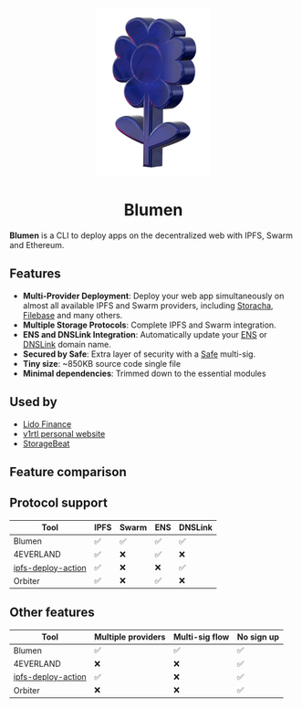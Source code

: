 <div align="center">
  <img src="/logo.png" width="200" />
  <h1>Blumen</h1>
</div>

**Blumen** is a CLI to deploy apps on the decentralized web with IPFS, Swarm and
Ethereum.

## Features

- **Multi-Provider Deployment**: Deploy your web app simultaneously on almost all available IPFS and Swarm providers, including [Storacha](https://storacha.network),
  [Filebase](https://filebase.com) and many others.
- **Multiple Storage Protocols**: Complete IPFS and Swarm integration.
- **ENS and DNSLink Integration**: Automatically update your [ENS](https://ens.domains) or [DNSLink](https://dnslink.dev) domain name.
- **Secured by Safe**: Extra layer of security with a [Safe](https://safe.global) multi-sig.
- **Tiny size**: ~850KB source code single file
- **Minimal dependencies**: Trimmed down to the essential modules

## Used by

- [Lido Finance](https://bafybeiecvujvs74xvxgpwctmbfkcucazyaudmwuiw4wfv6ys7uio7o376u.ipfs.inbrowser.link)
- [v1rtl personal website](https://v1rtl.eth.limo)
- [StorageBeat](https://storagebeat.eth.limo)

## Feature comparison

## Protocol support

| Tool | IPFS | Swarm | ENS | DNSLink |
| --- | --- | --- | --- | --- |
| Blumen | ✅ | ✅ | ✅ | ✅ |
| 4EVERLAND | ✅ | ❌ | ✅ | ❌ |
| [ipfs-deploy-action](https://github.com/ipshipyard/ipfs-deploy-action) | ✅ | ❌ | ❌ | ✅ |
| Orbiter | ✅ | ❌ | ✅ | ❌ |

## Other features

| Tool | Multiple providers | Multi-sig flow | No sign up |
| --- | --- | --- | --- |
| Blumen | ✅ | ✅ | ✅ |
| 4EVERLAND | ❌ | ❌ | ✅ |
| [ipfs-deploy-action](https://github.com/ipshipyard/ipfs-deploy-action) | ✅ | ❌ | ✅ |
| Orbiter | ❌ | ❌ | ✅ |